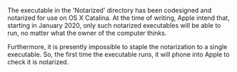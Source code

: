 The executable in the 'Notarized' directory has been codesigned and notarized for use on OS X Catalina. At the time of writing, Apple intend that, starting in January 2020, only such notarized executables will be able to run, no matter what the owner of the computer thinks.

Furthermore, it is presently impossible to staple the notarization to a single executable. So, the first time the executable runs, it will phone into Apple to check it is notarized.

